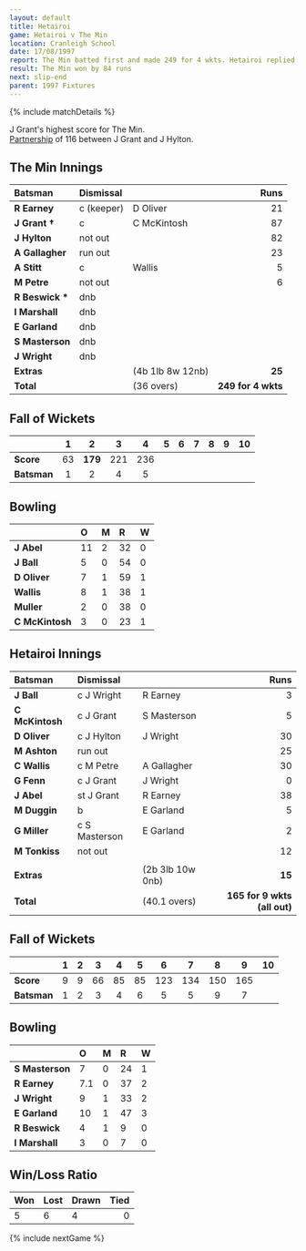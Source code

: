 ```yaml
---
layout: default
title: Hetairoi
game: Hetairoi v The Min
location: Cranleigh School
date: 17/08/1997
report: The Min batted first and made 249 for 4 wkts. Hetairoi replied with 165 for 9 wkts (all out)
result: The Min won by 84 runs
next: slip-end
parent: 1997 Fixtures
---
```


{% include matchDetails %}

J Grant's highest score for The Min.<br />
[Partnership](../records/partnerships) of 116 between J Grant and J Hylton. 

## The Min Innings

| Batsman | Dismissal |  | Runs |
|:---|:---|---|---:|
| **R Earney** | c (keeper) | D Oliver | 21 |
| **J Grant &#8224;** | c | C McKintosh | 87 |
| **J Hylton** | not out |  | 82 |
| **A Gallagher** | run out |  | 23 |
| **A Stitt** | c | Wallis | 5 |
| **M Petre** | not out |  | 6 |
| **R Beswick &#42;** | dnb |  |  |
| **I Marshall** | dnb |  |  |
| **E Garland** | dnb |  |  |
| **S Masterson** | dnb |  |  |
| **J Wright** | dnb |  |  |
| **Extras** | | (4b 1lb 8w 12nb) | **25** |
| **Total** | | (36 overs) | **249 for 4 wkts** |

## Fall of Wickets

| | 1 | 2 | 3 | 4 | 5 | 6 | 7 | 8 | 9 | 10 |
|---|:---:|:---:|:---:|:---:|:---:|:---:|:---:|:---:|:---:|:---:|
| **Score** | 63 | **179** | 221 | 236 |  |  |  |  |  |  |
| **Batsman** | 1 | 2 | 4 | 5 |  |  |  |  |  |  |

## Bowling

| | O | M | R | W |
|---|:---|:---|:---|:---|
| **J Abel** | 11 | 2 | 32 | 0 |
| **J Ball** | 5 | 0 | 54 | 0 |
| **D Oliver** | 7 | 1 | 59 | 1 |
| **Wallis** | 8 | 1 | 38 | 1 |
| **Muller** | 2 | 0 | 38 | 0 |
| **C McKintosh** | 3 | 0 | 23 | 1 |


## Hetairoi Innings

| Batsman | Dismissal |  | Runs |
|:---|:---|---|---:|
| **J Ball** | c J Wright | R Earney | 3 |
| **C McKintosh** | c J Grant | S Masterson | 5 |
| **D Oliver** | c J Hylton | J Wright | 30 |
| **M Ashton** | run out |  | 25 |
| **C Wallis** | c M Petre | A Gallagher | 30 |
| **G Fenn** | c J Grant | J Wright | 0 |
| **J Abel** | st J Grant | R Earney | 38 |
| **M Duggin** | b | E Garland | 5 |
| **G Miller** | c S Masterson | E Garland | 2 |
| **M Tonkiss** | not out |  | 12 |
|  |  |  |  |
| **Extras** | | (2b 3lb 10w 0nb) | **15** |
| **Total** | | (40.1 overs) | **165 for 9 wkts (all out)** |

## Fall of Wickets

| | 1 | 2 | 3 | 4 | 5 | 6 | 7 | 8 | 9 | 10 |
|---|:---:|:---:|:---:|:---:|:---:|:---:|:---:|:---:|:---:|:---:|
| **Score** | 9 | 9 | 66 | 85 | 85 | 123 | 134 | 150 | 165 |  |
| **Batsman** | 1 | 2 | 3 | 4 | 6 | 5 | 5 | 9 | 7 |  |

## Bowling

| | O | M | R | W |
|---|:---|:---|:---|:---|
| **S Masterson** | 7 | 0 | 24 | 1 |
| **R Earney** | 7.1 | 0 | 37 | 2 |
| **J Wright** | 9 | 1 | 33 | 2 |
| **E Garland** | 10 | 1 | 47 | 3 |
| **R Beswick** | 4 | 1 | 9 | 0 |
| **I Marshall** | 3 | 0 | 7 | 0 |

## Win/Loss Ratio

| Won | Lost | Drawn | Tied |
|:---|:---|:---|---:|
| 5 | 6 | 4 | 0 |

{% include nextGame %}